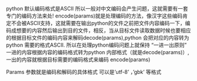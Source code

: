 python 默认编码格式是ASCII 所以一般对中文编码会产生问题，这就需要有一套专门的编码方法来处!
encode(params)就是处理编码的方法，像汉字这些编码肯定不会被ASCII支持，这就需要在输出python的文件之前把文件内容编码一下，编码成想要的内容然后输出到目的文件，相反，当从目标文件读取数据时候也要相应的根据目标文件的编码内容来解码decode(params),python 会把对应的内容转为python 需要的格式ASCII.
    所以在处理python编码问题上就保持 “一进一出原则”   一进的内容根据内容的编码格式转为python 内部格式（就是decode(params)）,一出的内容就根据目标需要的编码格式来编码 encode(params)

Params 参数就是编码和解码的具体格式  可以是’utf-8’ ，’gbk’ 等格式
